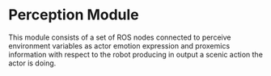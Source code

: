 # Perception Module
This module consists of a set of ROS nodes connected to perceive environment variables as actor emotion expression and proxemics information with respect to the robot producing in output a scenic action the actor is doing. 

